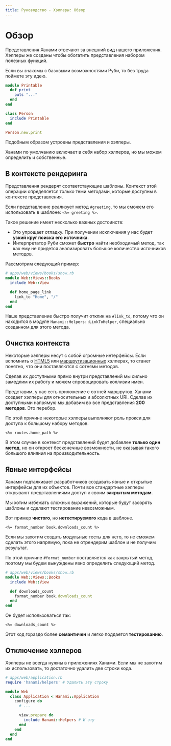 ```yaml
---
title: Руководство - Хэлперы: Обзор
---
```


# Обзор

Представления Ханами отвечают за внешний вид нашего приложения.
Хэлперы же созданы чтобы обогатить представления набором полезных функций.

Если вы знакомы с базовыми возможностями Руби, то без труда поймете эту идею.

```ruby
module Printable
  def print
    puts "..."
  end
end

class Person
  include Printable
end

Person.new.print
```

Подобным образом устроены представления и хэлперы.

Ханами по умолчанию включает в себя набор хэлперов, но мы можем определить и собственные.

## В контексте рендеринга

Представления рендерят соответствующие шаблоны.
Контекст этой операции определяется только теми методами, которые доступны в контексте представления.

Если представление реализует метод `#greeting`, то мы сможем его использовать в шаблоне: `<%= greeting %>`.

Такое решение имеет несколько важных достоинств:

  * Это упрощает отладку. При получении исключения у нас будет **узкий круг поиска его источника**.
  * Интерпретатор Руби сможет **быстро** найти необходимый метод, так как ему не придется анализировать большое количество источников методов.

Рассмотрим следующий пример:

```ruby
# apps/web/views/books/show.rb
module Web::Views::Books
  include Web::View

  def home_page_link
    link_to "Home", "/"
  end
end
```

Наше представление быстро получит отклик на `#link_to`, потому что он находится в модуле  `Hanami::Helpers::LinkToHelper`, специально созданном для этого метода.

## Очистка контекста

Некоторые хэлперы несут с собой огромные интерфейсы.
Если вспомнить о [HTML5](/guides/helpers/html5) или [маршрутизационных](/guides/helpers/routing) хэлперах, то станет понятно, что они поставляются с сотнями методов.

Сделав их доступными прямо внутри представлений мы сильно замедлим их работу и можем спровоцировать коллизии имен.

Представим, у нас есть приложение с сотней маршрутов.
Ханами создает хэлперы для относительных и абсолютных URI. Сделав их доступными напрямую мы добавим во все представления **200 методов**.
Это перебор.

По этой причине некоторые хэлперы выполняют роль прокси для доступа к большому набору методов.

```erb
<%= routes.home_path %>
```

В этом случае в контекст представлений будет добавлен **только один метод**, но он откроет бесконечные возможности, не оказывая такого большого влияния на производительность.

## Явные интерфейсы

Ханами подталкивает разработчиков создавать явные и открытые интерфейсы для их объектов.
Почти все стандартные хэлперы открывают представлениями доступ к своим **закрытым методам**.

Мы хотим избежать сложных выражений, которые будут засорять шаблоны и сделают тестирование невозможным.

Вот пример **чистого**, но **нетестируемого** кода в шаблоне.

```erb
<%= format_number book.downloads_count %>
```

Если мы захотим создать модульные тесты для него, то не сможем сделать этого напрямую, пока не отрендерим шаблон и не получим результат.

По этой причине `#format_number` поставляется как закрытый метод, поэтому мы будем вынуждены явно определить следующий метод.

```ruby
# apps/web/views/books/show.rb
module Web::Views::Books
  include Web::View

  def downloads_count
    format_number book.downloads_count
  end
end
```

Он будет использоваться так:

```erb
<%= downloads_count %>
```

Этот код гораздо более **семантичен** и легко поддается **тестированию**.

## Отключение хэлперов

Хэлперы не всегда нужны в приложениях Ханами.
Если мы не захотим их использовать, то достаточно удалить две строки кода.

```ruby
# apps/web/application.rb
require 'hanami/helpers' # Удалить эту строку

module Web
  class Application < Hanami::Application
    configure do
      # ...

      view.prepare do
        include Hanami::Helpers # И эту
      end
    end
  end
end
```
